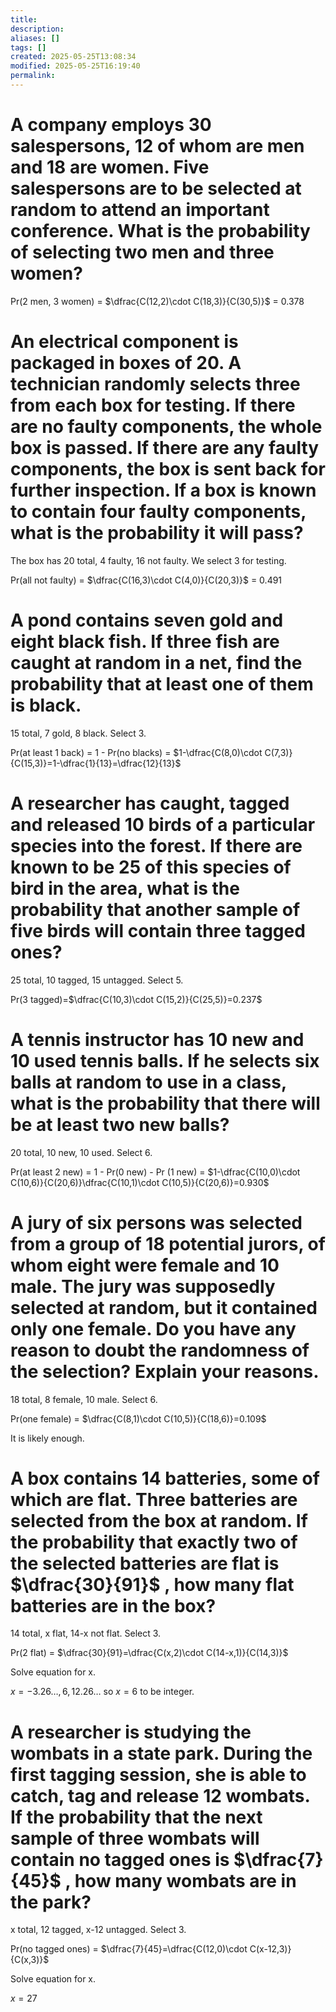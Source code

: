 ```yaml
---
title: 
description: 
aliases: []
tags: []
created: 2025-05-25T13:08:34
modified: 2025-05-25T16:19:40
permalink:
---
```


# A company employs 30 salespersons, 12 of whom are men and 18 are women. Five salespersons are to be selected at random to attend an important conference. What is the probability of selecting two men and three women?

Pr(2 men, 3 women) = $\dfrac{C(12,2)\cdot C(18,3)}{C(30,5)}$ = 0.378

# An electrical component is packaged in boxes of 20. A technician randomly selects three from each box for testing. If there are no faulty components, the whole box is passed. If there are any faulty components, the box is sent back for further inspection. If a box is known to contain four faulty components, what is the probability it will pass?

The box has 20 total, 4 faulty, 16 not faulty. We select 3 for testing.

Pr(all not faulty) = $\dfrac{C(16,3)\cdot C(4,0)}{C(20,3)}$ = 0.491

# A pond contains seven gold and eight black fish. If three fish are caught at random in a net, find the probability that at least one of them is black.

15 total, 7 gold, 8 black. Select 3.

Pr(at least 1 back) = 1 - Pr(no blacks) = $1-\dfrac{C(8,0)\cdot C(7,3)}{C(15,3)}=1-\dfrac{1}{13}=\dfrac{12}{13}$

# A researcher has caught, tagged and released 10 birds of a particular species into the forest. If there are known to be 25 of this species of bird in the area, what is the probability that another sample of five birds will contain three tagged ones?

25 total, 10 tagged, 15 untagged. Select 5.

Pr(3 tagged)=$\dfrac{C(10,3)\cdot C(15,2)}{C(25,5)}=0.237$

# A tennis instructor has 10 new and 10 used tennis balls. If he selects six balls at random to use in a class, what is the probability that there will be at least two new balls?

20 total, 10 new, 10 used. Select 6.

Pr(at least 2 new) = 1 - Pr(0 new) - Pr (1 new) = $1-\dfrac{C(10,0)\cdot C(10,6)}{C(20,6)}\dfrac{C(10,1)\cdot C(10,5)}{C(20,6)}=0.930$

# A jury of six persons was selected from a group of 18 potential jurors, of whom eight were female and 10 male. The jury was supposedly selected at random, but it contained only one female. Do you have any reason to doubt the randomness of the selection? Explain your reasons.

18 total, 8 female, 10 male. Select 6.

Pr(one female) = $\dfrac{C(8,1)\cdot C(10,5)}{C(18,6)}=0.109$

It is likely enough.

# A box contains 14 batteries, some of which are flat. Three batteries are selected from the box at random. If the probability that exactly two of the selected batteries are flat is $\dfrac{30}{91}$ , how many flat batteries are in the box?

14 total, x flat, 14-x not flat. Select 3.

Pr(2 flat) = $\dfrac{30}{91}=\dfrac{C(x,2)\cdot C(14-x,1)}{C(14,3)}$

Solve equation for x.

$x=-3.26\dots,6,12.26\dots$ so $x=6$ to be integer.

# A researcher is studying the wombats in a state park. During the first tagging session, she is able to catch, tag and release 12 wombats. If the probability that the next sample of three wombats will contain no tagged ones is $\dfrac{7}{45}$ , how many wombats are in the park?

x total, 12 tagged, x-12 untagged. Select 3.

Pr(no tagged ones) = $\dfrac{7}{45}=\dfrac{C(12,0)\cdot C(x-12,3)}{C(x,3)}$

Solve equation for x.

$x=27$
